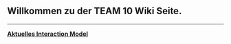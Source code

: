 ## Willkommen zu der TEAM 10 Wiki Seite.

***

**[Aktuelles Interaction Model](https://github.com/ID-Start-Winter21/start-team-10/wiki/Interaction-Model---Version-1)**